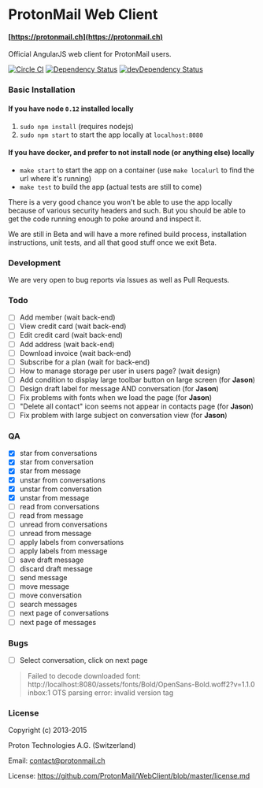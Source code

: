 ProtonMail Web Client
=======

#### [https://protonmail.ch](https://protonmail.ch)

Official AngularJS web client for ProtonMail users.

[![Circle CI](https://circleci.com/gh/ProtonMail/Angular.png)](https://circleci.com/gh/ProtonMail/Angular)
[![Dependency Status](https://david-dm.org/ProtonMail/Angular.png)](https://david-dm.org/ProtonMail/Angular)
[![devDependency Status](https://david-dm.org/ProtonMail/Angular/dev-status.png)](https://david-dm.org/ProtonMail/Angular#info=devDependencies)

### Basic Installation

#### If you have node `0.12` installed locally

1. `sudo npm install` (requires nodejs)
2. `sudo npm start` to start the app locally at `localhost:8080`

#### If you have docker, and prefer to not install node (or anything else) locally

- `make start` to start the app on a container (use `make localurl` to find the url where it's running)
- `make test` to build the app (actual tests are still to come)

There is a very good chance you won't be able to use the app locally because of various security headers and such. But you should be able to get the code running enough to poke around and inspect it.

We are still in Beta and will have a more refined build process, installation instructions, unit tests, and all that good stuff once we exit Beta.

### Development

We are very open to bug reports via Issues as well as Pull Requests.

### Todo

* [ ] Add member (wait back-end)
* [ ] View credit card (wait back-end)
* [ ] Edit credit card (wait back-end)
* [ ] Add address (wait back-end)
* [ ] Download invoice (wait back-end)
* [ ] Subscribe for a plan (wait for back-end)
* [ ] How to manage storage per user in users page? (wait design)
* [ ] Add condition to display large toolbar button on large screen (for **Jason**)
* [ ] Design draft label for message AND conversation (for **Jason**)
* [ ] Fix problems with fonts when we load the page (for **Jason**)
* [ ] "Delete all contact" icon seems not appear in contacts page (for **Jason**)
* [ ] Fix problem with large subject on conversation view (for **Jason**)

### QA

* [x] star from conversations
* [x] star from conversation
* [x] star from message
* [x] unstar from conversations
* [x] unstar from conversation
* [x] unstar from message
* [ ] read from conversations
* [ ] read from message
* [ ] unread from conversations
* [ ] unread from message
* [ ] apply labels from conversations
* [ ] apply labels from message
* [ ] save draft message
* [ ] discard draft message
* [ ] send message
* [ ] move message
* [ ] move conversation
* [ ] search messages
* [ ] next page of conversations
* [ ] next page of messages

### Bugs

* [ ] Select conversation, click on next page


> Failed to decode downloaded font: http://localhost:8080/assets/fonts/Bold/OpenSans-Bold.woff2?v=1.1.0
> inbox:1 OTS parsing error: invalid version tag

### License

Copyright (c) 2013-2015

Proton Technologies A.G. (Switzerland)

Email: contact@protonmail.ch

License: https://github.com/ProtonMail/WebClient/blob/master/license.md
